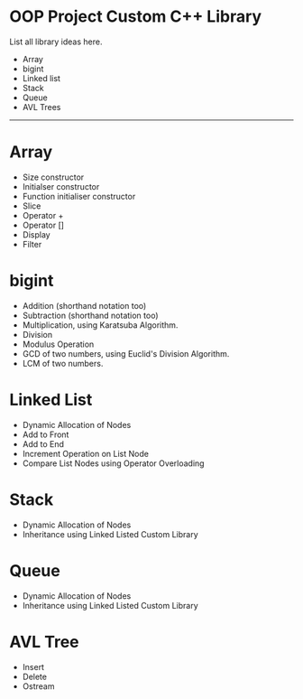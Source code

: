 <h1>OOP Project Custom C++ Library</h1>

List all library ideas here.
<ul>
	<li>Array</li>
	<li>bigint</li>
	<li>Linked list</li>
	<li>Stack</li>
	<li>Queue</li>
  <li>AVL Trees </li>
</ul>

<hr/>

<h1>Array</h1>
<ul>
	<li>Size constructor</li>
	<li>Initialser constructor</li>
	<li>Function initialiser constructor</li>
	<li>Slice</li>
	<li>Operator +</li>
	<li>Operator []</li>
	<li>Display</li>
	<li>Filter</li>
</ul>

<h1>bigint</h1>
<ul>
	<li>Addition (shorthand notation too)</li>
	<li>Subtraction (shorthand notation too)</li>
	<li>Multiplication, using Karatsuba Algorithm.</li>
	<li>Division</li>
	<li>Modulus Operation</li>
	<li>GCD of two numbers, using Euclid's Division Algorithm.</li>
	<li>LCM of two numbers.</li>
</ul>

<h1>Linked List</h1>
<ul>
	<li>Dynamic Allocation of Nodes</li>
	<li>Add to Front</li>
	<li>Add to End </li>
	<li>Increment Operation on List Node</li>
	<li>Compare List Nodes using Operator Overloading</li>
</ul>

<h1>Stack</h1>
<ul>
	<li>Dynamic Allocation of Nodes</li>
	<li>Inheritance using Linked Listed Custom Library</l1>
</ul>

<h1>Queue</h1>
<ul>
	<li>Dynamic Allocation of Nodes</li>
	<li>Inheritance using Linked Listed Custom Library</l1>
</ul>

<h1>AVL Tree</h1>
<ul>
	<li>Insert</li>
	<li>Delete</li>
	<li>Ostream</li>
</ul>